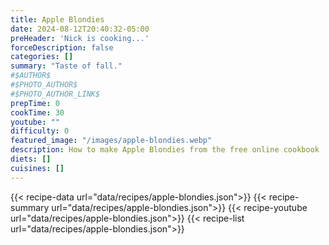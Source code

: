 ```yaml
---
title: Apple Blondies
date: 2024-08-12T20:40:32-05:00
preHeader: 'Nick is cooking...'
forceDescription: false
categories: []
summary: "Taste of fall."
#$AUTHOR$
#$PHOTO_AUTHOR$
#$PHOTO_AUTHOR_LINK$
prepTime: 0
cookTime: 30
youtube: ""
difficulty: 0
featured_image: "/images/apple-blondies.webp"
description: How to make Apple Blondies from the free online cookbook
diets: []
cuisines: []
---
```

{{< recipe-data url="data/recipes/apple-blondies.json">}}
{{< recipe-summary url="data/recipes/apple-blondies.json">}}
{{< recipe-youtube url="data/recipes/apple-blondies.json">}}
{{< recipe-list url="data/recipes/apple-blondies.json">}}

